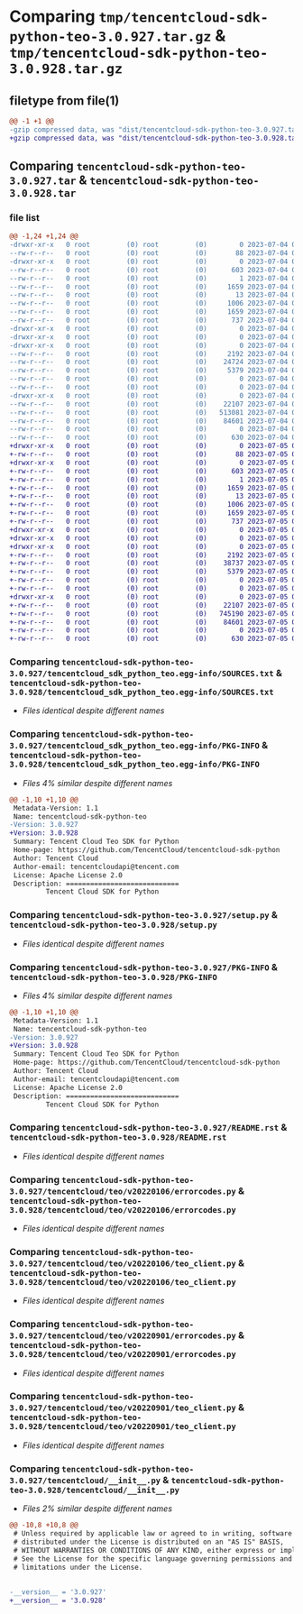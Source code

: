# Comparing `tmp/tencentcloud-sdk-python-teo-3.0.927.tar.gz` & `tmp/tencentcloud-sdk-python-teo-3.0.928.tar.gz`

## filetype from file(1)

```diff
@@ -1 +1 @@
-gzip compressed data, was "dist/tencentcloud-sdk-python-teo-3.0.927.tar", last modified: Tue Jul  4 00:31:17 2023, max compression
+gzip compressed data, was "dist/tencentcloud-sdk-python-teo-3.0.928.tar", last modified: Wed Jul  5 00:35:08 2023, max compression
```

## Comparing `tencentcloud-sdk-python-teo-3.0.927.tar` & `tencentcloud-sdk-python-teo-3.0.928.tar`

### file list

```diff
@@ -1,24 +1,24 @@
-drwxr-xr-x   0 root         (0) root         (0)        0 2023-07-04 00:31:17.000000 tencentcloud-sdk-python-teo-3.0.927/
--rw-r--r--   0 root         (0) root         (0)       88 2023-07-04 00:31:17.000000 tencentcloud-sdk-python-teo-3.0.927/setup.cfg
-drwxr-xr-x   0 root         (0) root         (0)        0 2023-07-04 00:31:17.000000 tencentcloud-sdk-python-teo-3.0.927/tencentcloud_sdk_python_teo.egg-info/
--rw-r--r--   0 root         (0) root         (0)      603 2023-07-04 00:31:17.000000 tencentcloud-sdk-python-teo-3.0.927/tencentcloud_sdk_python_teo.egg-info/SOURCES.txt
--rw-r--r--   0 root         (0) root         (0)        1 2023-07-04 00:31:17.000000 tencentcloud-sdk-python-teo-3.0.927/tencentcloud_sdk_python_teo.egg-info/dependency_links.txt
--rw-r--r--   0 root         (0) root         (0)     1659 2023-07-04 00:31:17.000000 tencentcloud-sdk-python-teo-3.0.927/tencentcloud_sdk_python_teo.egg-info/PKG-INFO
--rw-r--r--   0 root         (0) root         (0)       13 2023-07-04 00:31:17.000000 tencentcloud-sdk-python-teo-3.0.927/tencentcloud_sdk_python_teo.egg-info/top_level.txt
--rw-r--r--   0 root         (0) root         (0)     1006 2023-07-04 00:31:17.000000 tencentcloud-sdk-python-teo-3.0.927/setup.py
--rw-r--r--   0 root         (0) root         (0)     1659 2023-07-04 00:31:17.000000 tencentcloud-sdk-python-teo-3.0.927/PKG-INFO
--rw-r--r--   0 root         (0) root         (0)      737 2023-07-04 00:31:17.000000 tencentcloud-sdk-python-teo-3.0.927/README.rst
-drwxr-xr-x   0 root         (0) root         (0)        0 2023-07-04 00:31:17.000000 tencentcloud-sdk-python-teo-3.0.927/tencentcloud/
-drwxr-xr-x   0 root         (0) root         (0)        0 2023-07-04 00:31:17.000000 tencentcloud-sdk-python-teo-3.0.927/tencentcloud/teo/
-drwxr-xr-x   0 root         (0) root         (0)        0 2023-07-04 00:31:17.000000 tencentcloud-sdk-python-teo-3.0.927/tencentcloud/teo/v20220106/
--rw-r--r--   0 root         (0) root         (0)     2192 2023-07-04 00:31:17.000000 tencentcloud-sdk-python-teo-3.0.927/tencentcloud/teo/v20220106/errorcodes.py
--rw-r--r--   0 root         (0) root         (0)    24724 2023-07-04 00:31:17.000000 tencentcloud-sdk-python-teo-3.0.927/tencentcloud/teo/v20220106/models.py
--rw-r--r--   0 root         (0) root         (0)     5379 2023-07-04 00:31:17.000000 tencentcloud-sdk-python-teo-3.0.927/tencentcloud/teo/v20220106/teo_client.py
--rw-r--r--   0 root         (0) root         (0)        0 2023-07-04 00:31:17.000000 tencentcloud-sdk-python-teo-3.0.927/tencentcloud/teo/v20220106/__init__.py
--rw-r--r--   0 root         (0) root         (0)        0 2023-07-04 00:31:17.000000 tencentcloud-sdk-python-teo-3.0.927/tencentcloud/teo/__init__.py
-drwxr-xr-x   0 root         (0) root         (0)        0 2023-07-04 00:31:17.000000 tencentcloud-sdk-python-teo-3.0.927/tencentcloud/teo/v20220901/
--rw-r--r--   0 root         (0) root         (0)    22107 2023-07-04 00:31:17.000000 tencentcloud-sdk-python-teo-3.0.927/tencentcloud/teo/v20220901/errorcodes.py
--rw-r--r--   0 root         (0) root         (0)   513081 2023-07-04 00:31:17.000000 tencentcloud-sdk-python-teo-3.0.927/tencentcloud/teo/v20220901/models.py
--rw-r--r--   0 root         (0) root         (0)    84601 2023-07-04 00:31:17.000000 tencentcloud-sdk-python-teo-3.0.927/tencentcloud/teo/v20220901/teo_client.py
--rw-r--r--   0 root         (0) root         (0)        0 2023-07-04 00:31:17.000000 tencentcloud-sdk-python-teo-3.0.927/tencentcloud/teo/v20220901/__init__.py
--rw-r--r--   0 root         (0) root         (0)      630 2023-07-04 00:31:17.000000 tencentcloud-sdk-python-teo-3.0.927/tencentcloud/__init__.py
+drwxr-xr-x   0 root         (0) root         (0)        0 2023-07-05 00:35:08.000000 tencentcloud-sdk-python-teo-3.0.928/
+-rw-r--r--   0 root         (0) root         (0)       88 2023-07-05 00:35:08.000000 tencentcloud-sdk-python-teo-3.0.928/setup.cfg
+drwxr-xr-x   0 root         (0) root         (0)        0 2023-07-05 00:35:08.000000 tencentcloud-sdk-python-teo-3.0.928/tencentcloud_sdk_python_teo.egg-info/
+-rw-r--r--   0 root         (0) root         (0)      603 2023-07-05 00:35:08.000000 tencentcloud-sdk-python-teo-3.0.928/tencentcloud_sdk_python_teo.egg-info/SOURCES.txt
+-rw-r--r--   0 root         (0) root         (0)        1 2023-07-05 00:35:08.000000 tencentcloud-sdk-python-teo-3.0.928/tencentcloud_sdk_python_teo.egg-info/dependency_links.txt
+-rw-r--r--   0 root         (0) root         (0)     1659 2023-07-05 00:35:08.000000 tencentcloud-sdk-python-teo-3.0.928/tencentcloud_sdk_python_teo.egg-info/PKG-INFO
+-rw-r--r--   0 root         (0) root         (0)       13 2023-07-05 00:35:08.000000 tencentcloud-sdk-python-teo-3.0.928/tencentcloud_sdk_python_teo.egg-info/top_level.txt
+-rw-r--r--   0 root         (0) root         (0)     1006 2023-07-05 00:35:08.000000 tencentcloud-sdk-python-teo-3.0.928/setup.py
+-rw-r--r--   0 root         (0) root         (0)     1659 2023-07-05 00:35:08.000000 tencentcloud-sdk-python-teo-3.0.928/PKG-INFO
+-rw-r--r--   0 root         (0) root         (0)      737 2023-07-05 00:35:08.000000 tencentcloud-sdk-python-teo-3.0.928/README.rst
+drwxr-xr-x   0 root         (0) root         (0)        0 2023-07-05 00:35:08.000000 tencentcloud-sdk-python-teo-3.0.928/tencentcloud/
+drwxr-xr-x   0 root         (0) root         (0)        0 2023-07-05 00:35:08.000000 tencentcloud-sdk-python-teo-3.0.928/tencentcloud/teo/
+drwxr-xr-x   0 root         (0) root         (0)        0 2023-07-05 00:35:08.000000 tencentcloud-sdk-python-teo-3.0.928/tencentcloud/teo/v20220106/
+-rw-r--r--   0 root         (0) root         (0)     2192 2023-07-05 00:35:08.000000 tencentcloud-sdk-python-teo-3.0.928/tencentcloud/teo/v20220106/errorcodes.py
+-rw-r--r--   0 root         (0) root         (0)    38737 2023-07-05 00:35:08.000000 tencentcloud-sdk-python-teo-3.0.928/tencentcloud/teo/v20220106/models.py
+-rw-r--r--   0 root         (0) root         (0)     5379 2023-07-05 00:35:08.000000 tencentcloud-sdk-python-teo-3.0.928/tencentcloud/teo/v20220106/teo_client.py
+-rw-r--r--   0 root         (0) root         (0)        0 2023-07-05 00:35:08.000000 tencentcloud-sdk-python-teo-3.0.928/tencentcloud/teo/v20220106/__init__.py
+-rw-r--r--   0 root         (0) root         (0)        0 2023-07-05 00:35:08.000000 tencentcloud-sdk-python-teo-3.0.928/tencentcloud/teo/__init__.py
+drwxr-xr-x   0 root         (0) root         (0)        0 2023-07-05 00:35:08.000000 tencentcloud-sdk-python-teo-3.0.928/tencentcloud/teo/v20220901/
+-rw-r--r--   0 root         (0) root         (0)    22107 2023-07-05 00:35:08.000000 tencentcloud-sdk-python-teo-3.0.928/tencentcloud/teo/v20220901/errorcodes.py
+-rw-r--r--   0 root         (0) root         (0)   745190 2023-07-05 00:35:08.000000 tencentcloud-sdk-python-teo-3.0.928/tencentcloud/teo/v20220901/models.py
+-rw-r--r--   0 root         (0) root         (0)    84601 2023-07-05 00:35:08.000000 tencentcloud-sdk-python-teo-3.0.928/tencentcloud/teo/v20220901/teo_client.py
+-rw-r--r--   0 root         (0) root         (0)        0 2023-07-05 00:35:08.000000 tencentcloud-sdk-python-teo-3.0.928/tencentcloud/teo/v20220901/__init__.py
+-rw-r--r--   0 root         (0) root         (0)      630 2023-07-05 00:35:08.000000 tencentcloud-sdk-python-teo-3.0.928/tencentcloud/__init__.py
```

### Comparing `tencentcloud-sdk-python-teo-3.0.927/tencentcloud_sdk_python_teo.egg-info/SOURCES.txt` & `tencentcloud-sdk-python-teo-3.0.928/tencentcloud_sdk_python_teo.egg-info/SOURCES.txt`

 * *Files identical despite different names*

### Comparing `tencentcloud-sdk-python-teo-3.0.927/tencentcloud_sdk_python_teo.egg-info/PKG-INFO` & `tencentcloud-sdk-python-teo-3.0.928/tencentcloud_sdk_python_teo.egg-info/PKG-INFO`

 * *Files 4% similar despite different names*

```diff
@@ -1,10 +1,10 @@
 Metadata-Version: 1.1
 Name: tencentcloud-sdk-python-teo
-Version: 3.0.927
+Version: 3.0.928
 Summary: Tencent Cloud Teo SDK for Python
 Home-page: https://github.com/TencentCloud/tencentcloud-sdk-python
 Author: Tencent Cloud
 Author-email: tencentcloudapi@tencent.com
 License: Apache License 2.0
 Description: ============================
         Tencent Cloud SDK for Python
```

### Comparing `tencentcloud-sdk-python-teo-3.0.927/setup.py` & `tencentcloud-sdk-python-teo-3.0.928/setup.py`

 * *Files identical despite different names*

### Comparing `tencentcloud-sdk-python-teo-3.0.927/PKG-INFO` & `tencentcloud-sdk-python-teo-3.0.928/PKG-INFO`

 * *Files 4% similar despite different names*

```diff
@@ -1,10 +1,10 @@
 Metadata-Version: 1.1
 Name: tencentcloud-sdk-python-teo
-Version: 3.0.927
+Version: 3.0.928
 Summary: Tencent Cloud Teo SDK for Python
 Home-page: https://github.com/TencentCloud/tencentcloud-sdk-python
 Author: Tencent Cloud
 Author-email: tencentcloudapi@tencent.com
 License: Apache License 2.0
 Description: ============================
         Tencent Cloud SDK for Python
```

### Comparing `tencentcloud-sdk-python-teo-3.0.927/README.rst` & `tencentcloud-sdk-python-teo-3.0.928/README.rst`

 * *Files identical despite different names*

### Comparing `tencentcloud-sdk-python-teo-3.0.927/tencentcloud/teo/v20220106/errorcodes.py` & `tencentcloud-sdk-python-teo-3.0.928/tencentcloud/teo/v20220106/errorcodes.py`

 * *Files identical despite different names*

### Comparing `tencentcloud-sdk-python-teo-3.0.927/tencentcloud/teo/v20220106/teo_client.py` & `tencentcloud-sdk-python-teo-3.0.928/tencentcloud/teo/v20220106/teo_client.py`

 * *Files identical despite different names*

### Comparing `tencentcloud-sdk-python-teo-3.0.927/tencentcloud/teo/v20220901/errorcodes.py` & `tencentcloud-sdk-python-teo-3.0.928/tencentcloud/teo/v20220901/errorcodes.py`

 * *Files identical despite different names*

### Comparing `tencentcloud-sdk-python-teo-3.0.927/tencentcloud/teo/v20220901/teo_client.py` & `tencentcloud-sdk-python-teo-3.0.928/tencentcloud/teo/v20220901/teo_client.py`

 * *Files identical despite different names*

### Comparing `tencentcloud-sdk-python-teo-3.0.927/tencentcloud/__init__.py` & `tencentcloud-sdk-python-teo-3.0.928/tencentcloud/__init__.py`

 * *Files 2% similar despite different names*

```diff
@@ -10,8 +10,8 @@
 # Unless required by applicable law or agreed to in writing, software
 # distributed under the License is distributed on an "AS IS" BASIS,
 # WITHOUT WARRANTIES OR CONDITIONS OF ANY KIND, either express or implied.
 # See the License for the specific language governing permissions and
 # limitations under the License.
 
 
-__version__ = '3.0.927'
+__version__ = '3.0.928'
```

